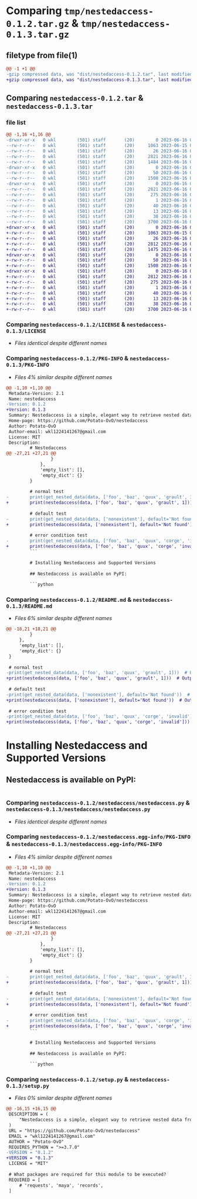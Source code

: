 # Comparing `tmp/nestedaccess-0.1.2.tar.gz` & `tmp/nestedaccess-0.1.3.tar.gz`

## filetype from file(1)

```diff
@@ -1 +1 @@
-gzip compressed data, was "dist/nestedaccess-0.1.2.tar", last modified: Fri Jun 16 05:12:43 2023, max compression
+gzip compressed data, was "dist/nestedaccess-0.1.3.tar", last modified: Fri Jun 16 05:14:58 2023, max compression
```

## Comparing `nestedaccess-0.1.2.tar` & `nestedaccess-0.1.3.tar`

### file list

```diff
@@ -1,16 +1,16 @@
-drwxr-xr-x   0 wkl        (501) staff       (20)        0 2023-06-16 05:12:43.081869 nestedaccess-0.1.2/
--rw-r--r--   0 wkl        (501) staff       (20)     1063 2023-06-15 09:54:02.000000 nestedaccess-0.1.2/LICENSE
--rw-r--r--   0 wkl        (501) staff       (20)       26 2023-06-16 02:46:32.000000 nestedaccess-0.1.2/MANIFEST.in
--rw-r--r--   0 wkl        (501) staff       (20)     2821 2023-06-16 05:12:43.081278 nestedaccess-0.1.2/PKG-INFO
--rw-r--r--   0 wkl        (501) staff       (20)     1484 2023-06-16 04:04:24.000000 nestedaccess-0.1.2/README.md
-drwxr-xr-x   0 wkl        (501) staff       (20)        0 2023-06-16 05:12:43.077745 nestedaccess-0.1.2/nestedaccess/
--rw-r--r--   0 wkl        (501) staff       (20)       50 2023-06-16 04:19:27.000000 nestedaccess-0.1.2/nestedaccess/__init__.py
--rw-r--r--   0 wkl        (501) staff       (20)     1508 2023-06-16 01:51:10.000000 nestedaccess-0.1.2/nestedaccess/nestedaccess.py
-drwxr-xr-x   0 wkl        (501) staff       (20)        0 2023-06-16 05:12:43.080084 nestedaccess-0.1.2/nestedaccess.egg-info/
--rw-r--r--   0 wkl        (501) staff       (20)     2821 2023-06-16 05:12:43.000000 nestedaccess-0.1.2/nestedaccess.egg-info/PKG-INFO
--rw-r--r--   0 wkl        (501) staff       (20)      275 2023-06-16 05:12:43.000000 nestedaccess-0.1.2/nestedaccess.egg-info/SOURCES.txt
--rw-r--r--   0 wkl        (501) staff       (20)        1 2023-06-16 05:12:43.000000 nestedaccess-0.1.2/nestedaccess.egg-info/dependency_links.txt
--rw-r--r--   0 wkl        (501) staff       (20)       40 2023-06-16 05:12:43.000000 nestedaccess-0.1.2/nestedaccess.egg-info/entry_points.txt
--rw-r--r--   0 wkl        (501) staff       (20)       13 2023-06-16 05:12:43.000000 nestedaccess-0.1.2/nestedaccess.egg-info/top_level.txt
--rw-r--r--   0 wkl        (501) staff       (20)       38 2023-06-16 05:12:43.082033 nestedaccess-0.1.2/setup.cfg
--rw-r--r--   0 wkl        (501) staff       (20)     3700 2023-06-16 05:12:38.000000 nestedaccess-0.1.2/setup.py
+drwxr-xr-x   0 wkl        (501) staff       (20)        0 2023-06-16 05:14:58.980666 nestedaccess-0.1.3/
+-rw-r--r--   0 wkl        (501) staff       (20)     1063 2023-06-15 09:54:02.000000 nestedaccess-0.1.3/LICENSE
+-rw-r--r--   0 wkl        (501) staff       (20)       26 2023-06-16 02:46:32.000000 nestedaccess-0.1.3/MANIFEST.in
+-rw-r--r--   0 wkl        (501) staff       (20)     2812 2023-06-16 05:14:58.980021 nestedaccess-0.1.3/PKG-INFO
+-rw-r--r--   0 wkl        (501) staff       (20)     1475 2023-06-16 05:13:48.000000 nestedaccess-0.1.3/README.md
+drwxr-xr-x   0 wkl        (501) staff       (20)        0 2023-06-16 05:14:58.977657 nestedaccess-0.1.3/nestedaccess/
+-rw-r--r--   0 wkl        (501) staff       (20)       50 2023-06-16 04:19:27.000000 nestedaccess-0.1.3/nestedaccess/__init__.py
+-rw-r--r--   0 wkl        (501) staff       (20)     1508 2023-06-16 01:51:10.000000 nestedaccess-0.1.3/nestedaccess/nestedaccess.py
+drwxr-xr-x   0 wkl        (501) staff       (20)        0 2023-06-16 05:14:58.979445 nestedaccess-0.1.3/nestedaccess.egg-info/
+-rw-r--r--   0 wkl        (501) staff       (20)     2812 2023-06-16 05:14:58.000000 nestedaccess-0.1.3/nestedaccess.egg-info/PKG-INFO
+-rw-r--r--   0 wkl        (501) staff       (20)      275 2023-06-16 05:14:58.000000 nestedaccess-0.1.3/nestedaccess.egg-info/SOURCES.txt
+-rw-r--r--   0 wkl        (501) staff       (20)        1 2023-06-16 05:14:58.000000 nestedaccess-0.1.3/nestedaccess.egg-info/dependency_links.txt
+-rw-r--r--   0 wkl        (501) staff       (20)       40 2023-06-16 05:14:58.000000 nestedaccess-0.1.3/nestedaccess.egg-info/entry_points.txt
+-rw-r--r--   0 wkl        (501) staff       (20)       13 2023-06-16 05:14:58.000000 nestedaccess-0.1.3/nestedaccess.egg-info/top_level.txt
+-rw-r--r--   0 wkl        (501) staff       (20)       38 2023-06-16 05:14:58.980829 nestedaccess-0.1.3/setup.cfg
+-rw-r--r--   0 wkl        (501) staff       (20)     3700 2023-06-16 05:14:01.000000 nestedaccess-0.1.3/setup.py
```

### Comparing `nestedaccess-0.1.2/LICENSE` & `nestedaccess-0.1.3/LICENSE`

 * *Files identical despite different names*

### Comparing `nestedaccess-0.1.2/PKG-INFO` & `nestedaccess-0.1.3/PKG-INFO`

 * *Files 4% similar despite different names*

```diff
@@ -1,10 +1,10 @@
 Metadata-Version: 2.1
 Name: nestedaccess
-Version: 0.1.2
+Version: 0.1.3
 Summary: Nestedaccess is a simple, elegant way to retrieve nested data from deep dictionaries or lists.
 Home-page: https://github.com/Potato-OvO/nestedaccess
 Author: Potato-OvO
 Author-email: wkl1224141267@gmail.com
 License: MIT
 Description: 
         # Nestedaccess
@@ -27,21 +27,21 @@
                 }
             },
             'empty_list': [],
             'empty_dict': {}
         }
         
         # normal test
-        print(get_nested_data(data, ['foo', 'baz', 'quux', 'grault', 1]))  # Output: 5
+        print(nestedaccess(data, ['foo', 'baz', 'quux', 'grault', 1]))  # Output: 5
         
         # default test
-        print(get_nested_data(data, ['nonexistent'], default='Not found'))  # Output: 'Not found'
+        print(nestedaccess(data, ['nonexistent'], default='Not found'))  # Output: 'Not found'
         
         # error condition test
-        print(get_nested_data(data, ['foo', 'baz', 'quux', 'corge', 'invalid']))  # Output: None (dictionary key does not exist)
+        print(nestedaccess(data, ['foo', 'baz', 'quux', 'corge', 'invalid']))  # Output: None (dictionary key does not exist)
         ```
         
         # Installing Nestedaccess and Supported Versions
         
         ## Nestedaccess is available on PyPI:
         
         ```python
```

### Comparing `nestedaccess-0.1.2/README.md` & `nestedaccess-0.1.3/README.md`

 * *Files 6% similar despite different names*

```diff
@@ -18,21 +18,21 @@
         }
     },
     'empty_list': [],
     'empty_dict': {}
 }
 
 # normal test
-print(get_nested_data(data, ['foo', 'baz', 'quux', 'grault', 1]))  # Output: 5
+print(nestedaccess(data, ['foo', 'baz', 'quux', 'grault', 1]))  # Output: 5
 
 # default test
-print(get_nested_data(data, ['nonexistent'], default='Not found'))  # Output: 'Not found'
+print(nestedaccess(data, ['nonexistent'], default='Not found'))  # Output: 'Not found'
 
 # error condition test
-print(get_nested_data(data, ['foo', 'baz', 'quux', 'corge', 'invalid']))  # Output: None (dictionary key does not exist)
+print(nestedaccess(data, ['foo', 'baz', 'quux', 'corge', 'invalid']))  # Output: None (dictionary key does not exist)
 ```
 
 # Installing Nestedaccess and Supported Versions
 
 ## Nestedaccess is available on PyPI:
 
 ```python
```

### Comparing `nestedaccess-0.1.2/nestedaccess/nestedaccess.py` & `nestedaccess-0.1.3/nestedaccess/nestedaccess.py`

 * *Files identical despite different names*

### Comparing `nestedaccess-0.1.2/nestedaccess.egg-info/PKG-INFO` & `nestedaccess-0.1.3/nestedaccess.egg-info/PKG-INFO`

 * *Files 4% similar despite different names*

```diff
@@ -1,10 +1,10 @@
 Metadata-Version: 2.1
 Name: nestedaccess
-Version: 0.1.2
+Version: 0.1.3
 Summary: Nestedaccess is a simple, elegant way to retrieve nested data from deep dictionaries or lists.
 Home-page: https://github.com/Potato-OvO/nestedaccess
 Author: Potato-OvO
 Author-email: wkl1224141267@gmail.com
 License: MIT
 Description: 
         # Nestedaccess
@@ -27,21 +27,21 @@
                 }
             },
             'empty_list': [],
             'empty_dict': {}
         }
         
         # normal test
-        print(get_nested_data(data, ['foo', 'baz', 'quux', 'grault', 1]))  # Output: 5
+        print(nestedaccess(data, ['foo', 'baz', 'quux', 'grault', 1]))  # Output: 5
         
         # default test
-        print(get_nested_data(data, ['nonexistent'], default='Not found'))  # Output: 'Not found'
+        print(nestedaccess(data, ['nonexistent'], default='Not found'))  # Output: 'Not found'
         
         # error condition test
-        print(get_nested_data(data, ['foo', 'baz', 'quux', 'corge', 'invalid']))  # Output: None (dictionary key does not exist)
+        print(nestedaccess(data, ['foo', 'baz', 'quux', 'corge', 'invalid']))  # Output: None (dictionary key does not exist)
         ```
         
         # Installing Nestedaccess and Supported Versions
         
         ## Nestedaccess is available on PyPI:
         
         ```python
```

### Comparing `nestedaccess-0.1.2/setup.py` & `nestedaccess-0.1.3/setup.py`

 * *Files 0% similar despite different names*

```diff
@@ -16,15 +16,15 @@
 DESCRIPTION = (
     "Nestedaccess is a simple, elegant way to retrieve nested data from deep dictionaries or lists."
 )
 URL = "https://github.com/Potato-OvO/nestedaccess"
 EMAIL = "wkl1224141267@gmail.com"
 AUTHOR = "Potato-OvO"
 REQUIRES_PYTHON = ">=3.7.0"
-VERSION = "0.1.2"
+VERSION = "0.1.3"
 LICENSE = "MIT"
 
 # What packages are required for this module to be executed?
 REQUIRED = [
     # 'requests', 'maya', 'records',
 ]
```

